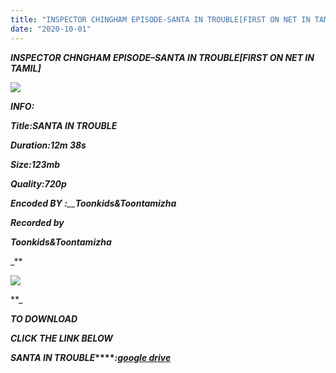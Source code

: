 ```yaml
---
title: "INSPECTOR CHINGHAM EPISODE-SANTA IN TROUBLE[FIRST ON NET IN TAMIL]"
date: "2020-10-01"
---
```


 **_INSPECTOR CHNGHAM_** **_EPISODE–SANTA IN TROUBLE\[FIRST ON NET IN TAMIL\]_**

**_![](https://1.bp.blogspot.com/-nEuMBkVgGqk/X3SaXHnpMjI/AAAAAAAAAtc/j-rmK4F7JTYi0DOdy5oyIbINE74nuLrVACLcBGAsYHQ/w471-h313/vlcsnap-2020-09-30-20h15m24s366.png)_**

 _**INFO:**_

 _**Title:**_**_SANTA IN TROUBLE_**

_**Duration:12m 38s**_

_**Size:123mb**_

_**Quality:720p**_

_**Encoded BY :**__**Toonkids&Toontamizha**_

_**Recorded by**_

_**Toonkids&Toontamizha**_

_**

![](https://lh3.googleusercontent.com/-xa2azu9cTOc/X3SfjnkhP6I/AAAAAAAAAto/sgGfPfKSNHE_Z2sYzQlw_99LfkqBkCmtwCLcBGAsYHQ/w206-h314/image.png)

**_

_**TO DOWNLOAD**_

_**CLICK THE LINK BELOW**_

**_SANTA IN TROUBLE_****_:[google drive](https://drive.google.com/file/d/1IJCRf330fVkvToLLA14_BP0NyeuC2NkJ/view?usp=sharing)_**

_**[  
](https://drive.google.com/file/d/1bAat7A9DZZ1HpKCwCJY4x4luJd_Yp5Ct/view?usp=sharing)**_
